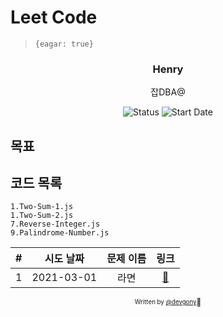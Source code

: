 # Leet Code

> `{eagar: true}`

<div align="center">

<h3> Henry </h3>
<p>잡DBA@</p>

![Status](https://img.shields.io/badge/MunziYa-blue.svg)
![Start Date](https://img.shields.io/badge/Start%20Date-2021--03--01-23d16b.svg)

</div>

## 목표

## 코드 목록

```
1.Two-Sum-1.js
1.Two-Sum-2.js
7.Reverse-Integer.js
9.Palindrome-Number.js
```

|  #  | 시도 날짜  | 문제 이름 |          링크          |
| :-: | :--------: | :-------: | :--------------------: |
|  1  | 2021-03-01 |   라면    | [:link:](./'#test.js') |

<div align="center">

<sub><sup>Written by <a href="https://github.com/devgony">@devgony</a></sup></sub><small>🚀</small>

</div>
